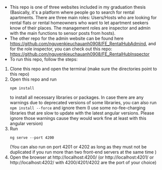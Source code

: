 - This repo is one of three websites included in my graduation thesis (Basically, it's a platform where people go to search for rental apartments. There are three main roles: Users/Hosts who are looking for rental flats or rental homeowners who want to let apartment seekers know of their places. The management roles are inspector and admin with the main functions to sensor posts from hosts).
- The other repo for the admin website can be found here https://github.com/nguyenkieuchauanh0908/FE_RentalHubAdmind, and for the role inspector, you can check out this repo: https://github.com/nguyenkieuchauanh0908/FE_RentalHubInspector
- To run this repo, follow the steps:
 1. Clone this repo and open the terminal (make sure the directories point to this repo)
 2. Open this repo and run <pre><code>npm install</code></pre> to install all necessary libraries or packages. In case there are any warnings due to deprecated versions of some libraries, you can also run <code>npm install --force</code></pre> and ignore them (I use some no-fee-charging libraries that are slow to update with the latest angular versions. Please ignore those warnings cause they would work fine at least with this angular version)
 3. Run <pre><code>ng serve --port 4200</code></pre> (You can also run on port 4201 or 4202 as long as they must not be duplicated if you run more than two front-end servers at the same time )
 4. Open the browser at http://localhost:4200/ (or http://localhost:4201/ or http://localhost:4202/ with 4200/4201/4202 are the port of your choice)
